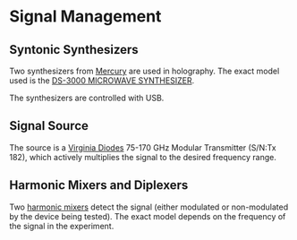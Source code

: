 # Signal Management #

## Syntonic Synthesizers ##
Two synthesizers from [Mercury](https://www.mrcy.com/) are used in holography. The exact model used is the [DS-3000 MICROWAVE SYNTHESIZER](https://www.mrcy.com/products/rf-and-mixed-signal/signal-sources/ds-3000-microwave-synthesizer).

The synthesizers are controlled with USB.

## Signal Source ##
The source is a [Virginia Diodes](https://www.vadiodes.com/en/products/custom-transmitters) 75-170 GHz Modular Transmitter (S/N:Tx 182), which actively multiplies the signal to the desired frequency range. 

## Harmonic Mixers and Diplexers ##
Two [harmonic mixers](http://pacificmillimeter.com/HarmonicMixers.html) detect the signal (either modulated or non-modulated by the device being tested).  The exact model depends on the frequency of the signal in the experiment. 